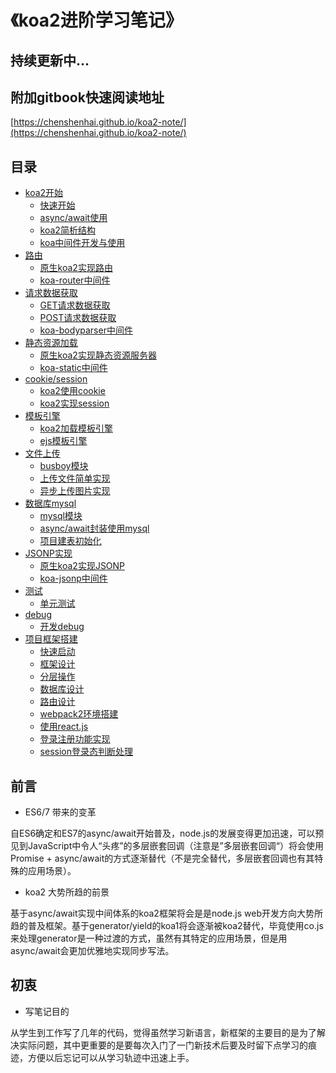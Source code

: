 # 《koa2进阶学习笔记》

## 持续更新中...

## 附加gitbook快速阅读地址
[https://chenshenhai.github.io/koa2-note/](https://chenshenhai.github.io/koa2-note/)

## 目录
* [koa2开始]()
    * [快速开始](https://github.com/ChenShenhai/koa2-note/blob/master/note/start/quick.md)
    * [async/await使用](https://github.com/ChenShenhai/koa2-note/blob/master/note/start/async.md)
    * [koa2简析结构](https://github.com/ChenShenhai/koa2-note/blob/master/note/start/info.md)
    * [koa中间件开发与使用](https://github.com/ChenShenhai/koa2-note/blob/master/note/start/middleware.md)
* [路由]()
    * [原生koa2实现路由](https://github.com/ChenShenhai/koa2-note/blob/master/note/route/simple.md)
    * [koa-router中间件](https://github.com/ChenShenhai/koa2-note/blob/master/note/route/koa-router.md)
* [请求数据获取]()
    * [GET请求数据获取](https://github.com/ChenShenhai/koa2-note/blob/master/note/request/get.md)
    * [POST请求数据获取](https://github.com/ChenShenhai/koa2-note/blob/master/note/request/post.md)
    * [koa-bodyparser中间件](https://github.com/ChenShenhai/koa2-note/blob/master/note/request/post-use-middleware.md)
* [静态资源加载]()
    * [原生koa2实现静态资源服务器](https://github.com/ChenShenhai/koa2-note/blob/master/note/static/server.md)
    * [koa-static中间件](https://github.com/ChenShenhai/koa2-note/blob/master/note/static/middleware.md)
* [cookie/session]()
    * [koa2使用cookie](https://github.com/ChenShenhai/koa2-note/blob/master/note/cookie/info.md)
    * [koa2实现session](https://github.com/ChenShenhai/koa2-note/blob/master/note/session/info.md)
* [模板引擎]()
    * [koa2加载模板引擎](https://github.com/ChenShenhai/koa2-note/blob/master/note/template/add.md)
    * [ejs模板引擎](https://github.com/ChenShenhai/koa2-note/blob/master/note/template/ejs.md)
* [文件上传]()
    * [busboy模块](https://github.com/ChenShenhai/koa2-note/blob/master/note/upload/busboy.md)
    * [上传文件简单实现](https://github.com/ChenShenhai/koa2-note/blob/master/note/upload/simple.md)
    * [异步上传图片实现](https://github.com/ChenShenhai/koa2-note/blob/master/note/upload/pic-async.md)
* [数据库mysql]()
    * [mysql模块](https://github.com/ChenShenhai/koa2-note/blob/master/note/mysql/info.md)    
    * [async/await封装使用mysql](https://github.com/ChenShenhai/koa2-note/blob/master/note/mysql/async.md)
    * [项目建表初始化](https://github.com/ChenShenhai/koa2-note/blob/master/note/mysql/init.md)
* [JSONP实现]()
    * [原生koa2实现JSONP](https://github.com/ChenShenhai/koa2-note/blob/master/note/jsonp/info.md)
    * [koa-jsonp中间件](https://github.com/ChenShenhai/koa2-note/blob/master/note/jsonp/koa-jsonp.md)
* [测试]()
    * [单元测试](https://github.com/ChenShenhai/koa2-note/blob/master/note/test/unit.md)
* [debug]()
    * [开发debug](https://github.com/ChenShenhai/koa2-note/blob/master/note/debug/info.md)
* [项目框架搭建]()
    * [快速启动](https://github.com/ChenShenhai/koa2-note/blob/master/note/project/start.md)
    * [框架设计](https://github.com/ChenShenhai/koa2-note/blob/master/note/project/framework.md)
    * [分层操作](https://github.com/ChenShenhai/koa2-note/blob/master/note/project/layer.md)
    * [数据库设计](https://github.com/ChenShenhai/koa2-note/blob/master/note/project/sql.md)
    * [路由设计](https://github.com/ChenShenhai/koa2-note/blob/master/note/project/route.md)
    * [webpack2环境搭建](https://github.com/ChenShenhai/koa2-note/blob/master/note/project/webpack2.md)
    * [使用react.js](https://github.com/ChenShenhai/koa2-note/blob/master/note/project/react.md)
    * [登录注册功能实现](https://github.com/ChenShenhai/koa2-note/blob/master/note/project/sign.md)
    * [session登录态判断处理](https://github.com/ChenShenhai/koa2-note/blob/master/note/project/session.md) 


## 前言
- ES6/7 带来的变革

自ES6确定和ES7的async/await开始普及，node.js的发展变得更加迅速，可以预见到JavaScript中令人“头疼”的多层嵌套回调（注意是”多层嵌套回调“）将会使用Promise + async/await的方式逐渐替代（不是完全替代，多层嵌套回调也有其特殊的应用场景）。

- koa2 大势所趋的前景

基于async/await实现中间体系的koa2框架将会是是node.js web开发方向大势所趋的普及框架。基于generator/yield的koa1将会逐渐被koa2替代，毕竟使用co.js来处理generator是一种过渡的方式，虽然有其特定的应用场景，但是用async/await会更加优雅地实现同步写法。

## 初衷

- 写笔记目的

从学生到工作写了几年的代码，觉得虽然学习新语言，新框架的主要目的是为了解决实际问题，其中更重要的是要每次入门了一门新技术后要及时留下点学习的痕迹，方便以后忘记可以从学习轨迹中迅速上手。

